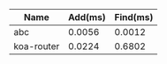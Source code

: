 | Name       | Add(ms) | Find(ms) |
| ---------- | ------- | -------- |
| abc        | 0.0056  | 0.0012   |
| koa-router | 0.0224  | 0.6802   |
